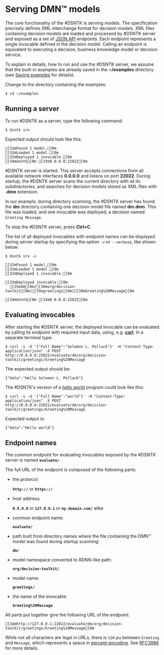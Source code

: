 # Serving DMN™ models

The core functionality of the #DSNTK is serving <Dmn/> models.
The <Dmn/> specification precisely defines XML interchange format for decision models.
XML files containing decision models are loaded and processed by #DSNTK server and exposed
as a set of [JSON API](https://jsonapi.org) endpoints.
Each endpoint represents a single invocable defined in the decision model.
Calling an endpoint is equivalent to executing a decision, business knowledge model
or decision service.

To explain in details, how to run and use the #DSNTK server, we assume
that the built-in examples are already saved in the **~/examples** directory
(see [Saving examples](command-exs.md) for details).

Change to the directory containing the examples:

```shell
$ cd ~/examples
```

## Running a server

To run #DSNTK as a server, type the following command:

```shell
$ dsntk srv
```

Expected output should look like this:

```ansi
[32mFound 1 model.[0m
[32mLoaded 1 model.[0m
[32mDeployed 1 invocable.[0m
[34mdsntk[0m [33m0.0.0.0:22022[0m
```

#DSNTK server is started. This server accepts connections from all available network
interfaces **0.0.0.0** and listens on port **22022**. During startup, the #DSNTK server
scans the current directory with all its subdirectories, and searches for decision models
stored as XML files with **.dmn** extension.

In our example, during directory scanning, the #DSNTK server has found the **dm** directory
containing one decision model file named **dm.dmn**. This file was loaded, and one invocable was deployed,
a decision named `Greeting Message`.

To stop the #DSNTK server, press **Ctrl+C**.

The list of all deployed invocables with endpoint names can be displayed during server startup
by specifying the option `-v` or `--verbose`, like shown below:

```shell
$ dsntk srv -v
```

```ansi
[32mFound 1 model.[0m
[32mLoaded 1 model.[0m
[32mDeployed 1 invocable.[0m

[33mDeployed invocable:[0m
  [35mdm[0m/[36morg/decision-toolkit[0m/[35mgreetings[0m/[36mGreeting%20Message[0m

[34mdsntk[0m [33m0.0.0.0:22022[0m
```

## Evaluating invocables

After starting the #DSNTK server, the deployed invocable can be evaluated by calling
its endpoint with required input data, using, e.g. [**curl**](https://curl.se). In a separate terminal type:

```shell
$ curl -s -d '{"Full Name":"Solomon L. Pollack"}' -H "Content-Type: application/json" -X POST http://0.0.0.0:22022/evaluate/dm/org/decision-toolkit/greetings/Greeting%20Message
```

The expected output should be:

```ansi
{"data":"Hello Solomon L. Pollack"}
```

The #DSNTK's version of a [hello world](https://en.wikipedia.org/wiki/%22Hello,_World!%22_program)
program could look like this:

```shell
$ curl -s -d '{"Full Name":"world"}' -H "Content-Type: application/json" -X POST http://0.0.0.0:22022/evaluate/dm/org/decision-toolkit/greetings/Greeting%20Message
```

Expected output is:

```text
{"data":"Hello world"}
```

## Endpoint names

The common endpoint for evaluating invocables exposed by the #DSNTK server
is named **`evaluate/`**.

The full URL of the endpoint is composed of the following parts:

- the protocol:

  **`http://`** or **`https://`**

- host address:

  **`0.0.0.0`** or **`127.0.0.1`** or **`my.domain.com/`** alike

- common endpoint name:

  **`evaluate/`**

- path built from directory names where the file containing the DMN™ model was found during startup scanning:

  **`dm/`**

- model namespace converted to RDNN-like path:

  **`org/decision-toolkit/`**

- model name:

  **`greetings/`**

- the name of the invocable:

  **`Greeting%20Message`**

All parts put together give the following URL of the endpoint:

```ansi
[34mhttp://127.0.0.1:22022/evaluate/dm/org/decision-toolkit/greetings/Greeting%20Message[0m
```

While not all characters are legal in URLs, there is `%20` pu between `Greeting` and `Message`,
which represents a space in [percent-encoding](https://en.wikipedia.org/wiki/Percent-encoding).
See [RFC3986](https://datatracker.ietf.org/doc/html/rfc3986#section-2.4) for more details.

